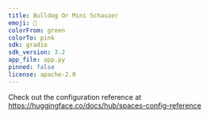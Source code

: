 ```yaml
---
title: Bulldog Or Mini Schauzer
emoji: 👀
colorFrom: green
colorTo: pink
sdk: gradio
sdk_version: 3.2
app_file: app.py
pinned: false
license: apache-2.0
---
```


Check out the configuration reference at https://huggingface.co/docs/hub/spaces-config-reference
